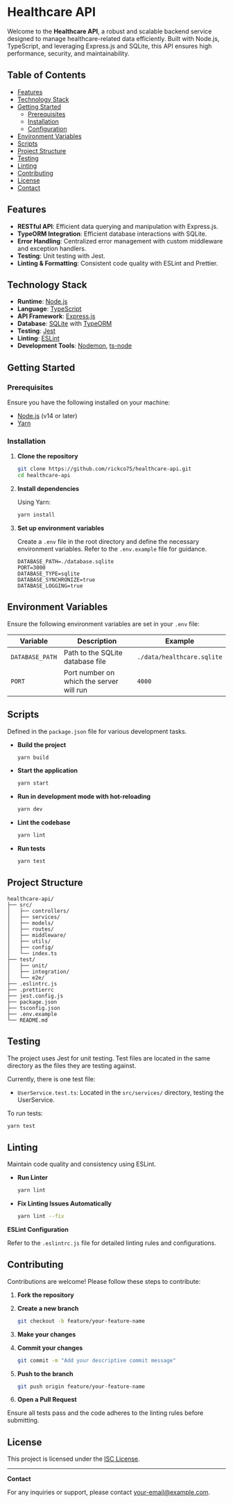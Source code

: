 # Healthcare API

Welcome to the **Healthcare API**, a robust and scalable backend service designed to manage healthcare-related data efficiently. Built with Node.js, TypeScript, and leveraging Express.js and SQLite, this API ensures high performance, security, and maintainability.

## Table of Contents

- [Features](#features)
- [Technology Stack](#technology-stack)
- [Getting Started](#getting-started)
  - [Prerequisites](#prerequisites)
  - [Installation](#installation)
  - [Configuration](#configuration)
- [Environment Variables](#environment-variables)
- [Scripts](#scripts)
- [Project Structure](#project-structure)
- [Testing](#testing)
- [Linting](#linting)
- [Contributing](#contributing)
- [License](#license)
- [Contact](#contact)

## Features

- **RESTful API**: Efficient data querying and manipulation with Express.js.
- **TypeORM Integration**: Efficient database interactions with SQLite.
- **Error Handling**: Centralized error management with custom middleware and exception handlers.
- **Testing**: Unit testing with Jest.
- **Linting & Formatting**: Consistent code quality with ESLint and Prettier.

## Technology Stack

- **Runtime**: [Node.js](https://nodejs.org/)
- **Language**: [TypeScript](https://www.typescriptlang.org/)
- **API Framework**: [Express.js](https://expressjs.com/)
- **Database**: [SQLite](https://www.sqlite.org/) with [TypeORM](https://typeorm.io/)
- **Testing**: [Jest](https://jestjs.io/)
- **Linting**: [ESLint](https://eslint.org/)
- **Development Tools**: [Nodemon](https://nodemon.io/), [ts-node](https://typestrong.org/ts-node/)

## Getting Started

### Prerequisites

Ensure you have the following installed on your machine:

- [Node.js](https://nodejs.org/) (v14 or later)
- [Yarn](https://yarnpkg.com/)

### Installation

1. **Clone the repository**

   ```bash
   git clone https://github.com/rickco75/healthcare-api.git
   cd healthcare-api
   ```

2. **Install dependencies**

   Using Yarn:

   ```bash
   yarn install
   ```

3. **Set up environment variables**

   Create a `.env` file in the root directory and define the necessary environment variables. Refer to the `.env.example` file for guidance.

   ```env
   DATABASE_PATH=./database.sqlite
   PORT=3000
   DATABASE_TYPE=sqlite
   DATABASE_SYNCHRONIZE=true
   DATABASE_LOGGING=true
   ```

## Environment Variables

Ensure the following environment variables are set in your `.env` file:

| Variable        | Description                              | Example                    |
| --------------- | ---------------------------------------- | -------------------------- |
| `DATABASE_PATH` | Path to the SQLite database file         | `./data/healthcare.sqlite` |
| `PORT`          | Port number on which the server will run | `4000`                     |

## Scripts

Defined in the `package.json` file for various development tasks.

- **Build the project**

  ```bash
  yarn build
  ```

- **Start the application**

  ```bash
  yarn start
  ```

- **Run in development mode with hot-reloading**

  ```bash
  yarn dev
  ```

- **Lint the codebase**

  ```bash
  yarn lint
  ```

- **Run tests**

  ```bash
  yarn test
  ```

## Project Structure

```plaintext
healthcare-api/
├── src/
│   ├── controllers/
│   ├── services/
│   ├── models/
│   ├── routes/
│   ├── middleware/
│   ├── utils/
│   ├── config/
│   └── index.ts
├── test/
│   ├── unit/
│   ├── integration/
│   └── e2e/
├── .eslintrc.js
├── .prettierrc
├── jest.config.js
├── package.json
├── tsconfig.json
├── .env.example
└── README.md
```

## Testing

The project uses Jest for unit testing. Test files are located in the same directory as the files they are testing against.

Currently, there is one test file:

- `UserService.test.ts`: Located in the `src/services/` directory, testing the UserService.

To run tests:

```bash
yarn test
```

## Linting

Maintain code quality and consistency using ESLint.

- **Run Linter**

  ```bash
  yarn lint
  ```

- **Fix Linting Issues Automatically**

  ```bash
  yarn lint --fix
  ```

**ESLint Configuration**

Refer to the `.eslintrc.js` file for detailed linting rules and configurations.

## Contributing

Contributions are welcome! Please follow these steps to contribute:

1. **Fork the repository**

2. **Create a new branch**

   ```bash
   git checkout -b feature/your-feature-name
   ```

3. **Make your changes**

4. **Commit your changes**

   ```bash
   git commit -m "Add your descriptive commit message"
   ```

5. **Push to the branch**

   ```bash
   git push origin feature/your-feature-name
   ```

6. **Open a Pull Request**

Ensure all tests pass and the code adheres to the linting rules before submitting.

## License

This project is licensed under the [ISC License](LICENSE).

---

**Contact**

For any inquiries or support, please contact [your-email@example.com](mailto:your-email@example.com).
